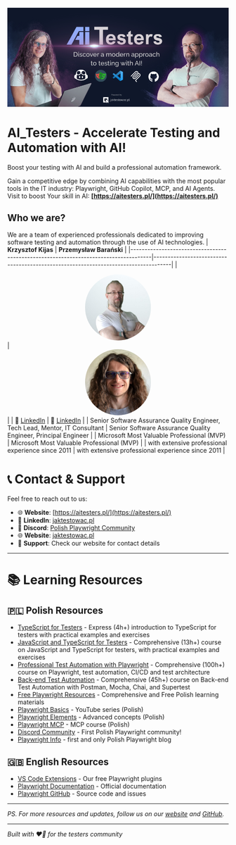 ![AI_Testers ](https://github.com/AI-Testers-pl/.github/blob/main/images/AI_Testers-header.png)

# AI_Testers - Accelerate Testing and Automation with AI!

Boost your testing with AI and build a professional automation framework.

Gain a competitive edge by combining AI capabilities with the most popular tools in the IT industry: Playwright, GitHub Copilot, MCP, and AI Agents. Visit to boost Your skill in AI: **[https://aitesters.pl/](https://aitesters.pl/)**

## Who we are?

We are a team of experienced professionals dedicated to improving software testing and automation through the use of AI technologies.
| **Krzysztof Kijas** | **Przemysław Barański** |
|-------------------------------------------------------------------------------------|------------------------------------------------------------------------------------|
| <div align="center"><img src="https://github.com/AI-Testers-pl/.github/blob/main/images/krzysiek-jaktestowac-team.jpg" alt="Krzysztof Kijas" width="150" height="150" style="border-radius: 50%;" /></div> | <div align="center"><img src="https://github.com/AI-Testers-pl/.github/blob/main/images/przemek-jaktestowac-team.jpg" alt="Przemysław Barański" width="150" height="150" style="border-radius: 50%;" /></div> |
| 🔗 [LinkedIn](https://www.linkedin.com/in/krzysztof-kijas/) | 🔗 [LinkedIn](https://www.linkedin.com/in/przemyslaw-baranski/) |
| Senior Software Assurance Quality Engineer, Tech Lead, Mentor, IT Consultant | Senior Software Assurance Quality Engineer, Principal Engineer |
| Microsoft Most Valuable Professional (MVP) | Microsoft Most Valuable Professional (MVP) |
| with extensive professional experience since 2011 | with extensive professional experience since 2011 |

# 📞 Contact & Support

Feel free to reach out to us:

- 🌐 **Website**: [https://aitesters.pl/](https://aitesters.pl/)
- 💼 **LinkedIn**: [jaktestowac.pl](https://www.linkedin.com/company/aitesters/)
- 💬 **Discord**: [Polish Playwright Community](https://discord.gg/mUAqQ7FUaZ)
- 🌐 **Website**: [jaktestowac.pl](https://jaktestowac.pl)
- 📧 **Support**: Check our website for contact details

---

# 📚 Learning Resources

## 🇵🇱 Polish Resources

- [TypeScript for Testers](https://jaktestowac.pl/tsx/) - Express (4h+) introduction to TypeScript for testers with practical examples and exercises
- [JavaScript and TypeScript for Testers](https://jaktestowac.pl/js-ts/) - Comprehensive (13h+) course on JavaScript and TypeScript for testers, with practical examples and exercises
- [Professional Test Automation with Playwright](https://jaktestowac.pl/playwright/) - Comprehensive (100h+) course on Playwright, test automation, CI/CD and test architecture
- [Back-end Test Automation](https://jaktestowac.pl/api/) - Comprehensive (45h+) course on Back-end Test Automation with Postman, Mocha, Chai, and Supertest
- [Free Playwright Resources](https://jaktestowac.pl/darmowy-playwright/) - Comprehensive and Free Polish learning materials
- [Playwright Basics](https://www.youtube.com/playlist?list=PLfKhn9AcZ-cD2TCB__K7NP5XARaCzZYn7) - YouTube series (Polish)
- [Playwright Elements](https://www.youtube.com/playlist?list=PLfKhn9AcZ-cAcpd-XN4pKeo-l4YK35FDA) - Advanced concepts (Polish)
- [Playwright MCP](https://www.youtube.com/playlist?list=PLfKhn9AcZ-cCqD34AG5YRejujaBqCBgl4) - MCP course (Polish)
- [Discord Community](https://discord.gg/mUAqQ7FUaZ) - First Polish Playwright community!
- [Playwright Info](https://playwright.info/) - first and only Polish Playwright blog

## 🇬🇧 English Resources

- [VS Code Extensions](https://marketplace.visualstudio.com/publishers/jaktestowac-pl) - Our free Playwright plugins
- [Playwright Documentation](https://playwright.dev/docs/intro) - Official documentation
- [Playwright GitHub](https://github.com/microsoft/playwright) - Source code and issues

---

_PS. For more resources and updates, follow us on our [website](https://jaktestowac.pl) and [GitHub](https://github.com/jaktestowac)._

---

_Built with ❤️💚 for the testers community_
